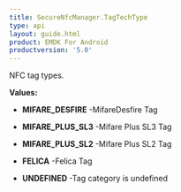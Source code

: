 ```yaml
---
title: SecureNfcManager.TagTechType
type: api
layout: guide.html
product: EMDK For Android
productversion: '5.0'
---
```



NFC tag types.

**Values:**

* **MIFARE_DESFIRE** -MifareDesfire Tag

* **MIFARE_PLUS_SL3** -Mifare Plus SL3 Tag

* **MIFARE_PLUS_SL2** -Mifare Plus SL2 Tag

* **FELICA** -Felica Tag

* **UNDEFINED** -Tag category is undefined





